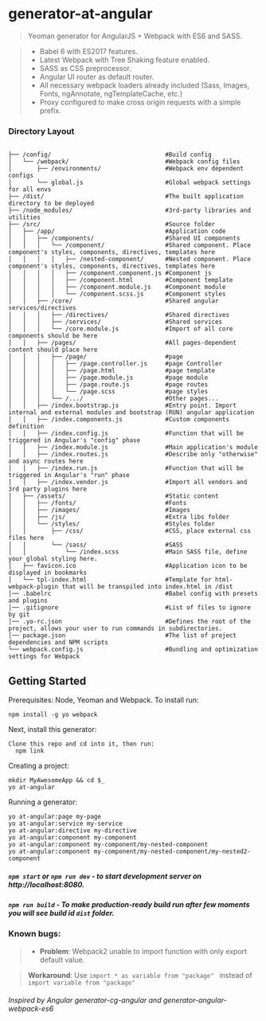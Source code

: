 # generator-at-angular

> Yeoman generator for AngularJS + Webpack with ES6 and SASS.

> * Babel 6 with ES2017 features.
> * Latest Webpack with Tree Shaking feature enabled.
> * SASS as CSS preprocessor.
> * Angular UI router as default router.
> * All necessary webpack loaders already included (Sass, Images, Fonts, ngAnnotate, ngTemplateCache, etc.)
> * Proxy configured to make cross origin requests with a simple prefix.


### Directory Layout

```shell

├── /config/                                #Build config
│   └── /webpack/                           #Webpack config files
│       ├── /environments/                  #Webpack env dependent configs
│       └── global.js                       #Global webpack settings for all envs
├── /dist/                                  #The built application directory to be deployed
├── /node_modules/                          #3rd-party libraries and utilities
├── /src/                                   #Source folder
│   ├── /app/                               #Application code
│   │   ├── /components/                    #Shared UI components
│   │   │   └── /component/                 #Shared component. Place component's styles, components, directives, templates here
│   │   │   │   ├── /nested-component/      #Nested component. Place component's styles, components, directives, templates here
│   │   │   │   ├── /component.component.js #Component js                 
│   │   │   │   ├── /component.html         #Component template          
│   │   │   │   ├── /component.module.js    #Component module                 
│   │   │   │   └── /component.scss.js      #Component styles             
│   │   ├── /core/                          #Shared angular services/directives
│   │   │   ├── /directives/                #Shared directives
│   │   │   ├── /services/                  #Shared services
│   │   │   └── /core.module.js             #Import of all core components should be here
│   │   ├── /pages/                         #All pages-dependent content should place here
│   │   │   ├── /page/                      #page
│   │   │   │   ├── /page.controller.js     #page Controller
│   │   │   │   ├── /page.html              #page template
│   │   │   │   ├── /page.module.js         #page module
│   │   │   │   ├── /page.route.js          #page routes
│   │   │   │   └── /page.scss              #page styles
│   │   │   └── /.../                       #Other pages...
│   │   ├── /index.bootstrap.js             #Entry point. Import internal and external modules and bootstrap (RUN) angular application
│   │   ├── /index.components.js            #Custom components definition
│   │   ├── /index.config.js                #Function that will be triggered in Angular's "config" phase
│   │   ├── /index.module.js                #Main application's module
│   │   ├── /index.routes.js                #Describe only "otherwise" and async routes here
│   │   ├── /index.run.js                   #Function that will be triggered in Angular's "run" phase
│   │   ├── /index.vendor.js                #Import all vendors and 3rd party plugins here
│   ├── /assets/                            #Static content
│   │   ├── /fonts/                         #Fonts
│   │   ├── /images/                        #Images
│   │   ├── /js/                            #Extra libs folder
│   │   └── /styles/                        #Styles folder
│   │       ├── /css/                       #CSS, place external css files here
│   │       └── /sass/                      #SASS
│   │           └── /index.scss             #Main SASS file, define your global styling here.
│   ├── favicon.ico                         #Application icon to be displayed in bookmarks
│   └── tpl-index.html                      #Template for html-webpack-plugin that will be transpiled into index.html in /dist
│── .babelrc                                #Babel config with presets and plugins
│── .gitignore                              #List of files to ignore by git
│── .yo-rc.json                             #Defines the root of the project, allows your user to run commands in subdirectories.
│── package.json                            #The list of project dependencies and NPM scripts
└── webpack.config.js                       #Bundling and optimization settings for Webpack
```


Getting Started
-------------

Prerequisites: Node, Yeoman and Webpack. To install run:

    npm install -g yo webpack

Next, install this generator:

    Clone this repo and cd into it, then run:
      npm link


Creating a project:

    mkdir MyAwesomeApp && cd $_
    yo at-angular


Running a generator:

    yo at-angular:page my-page
    yo at-angular:service my-service
    yo at-angular:directive my-directive
    yo at-angular:component my-component
    yo at-angular:component my-component/my-nested-component
    yo at-angular:component my-component/my-nested-component/my-nested2-component


##### `npm start` or `npm run dev` - to start development server on http://localhost:8080.
##### `npm run build` - To make production-ready build run  after few moments you will see build id `dist` folder.

### Known bugs:
  > * **Problem**: Webpack2 unable to import function with only export default value.

  >   **Workaround**: Use ```import * as variable from "package" ``` instead of ```import variable from "package" ```



###### Inspired by Angular generator-cg-angular and generator-angular-webpack-es6
